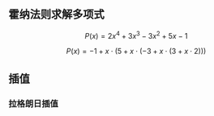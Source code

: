 

## 霍纳法则求解多项式

$$
P(x) = 2x^4+3x^3-3x^2+5x-1
$$


$$
P(x)=-1+x\cdot(5+x\cdot(-3+x\cdot(3+x\cdot2)))
$$

## 插值

### 拉格朗日插值

